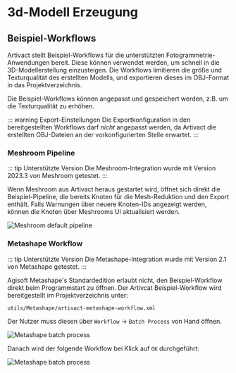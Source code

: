 # 3d-Modell Erzeugung

## Beispiel-Workflows

Artivact stellt Beispiel-Workflows für die unterstützten Fotogrammetrie-Anwendungen bereit.
Diese können verwendet werden, um schnell in die 3D-Modellerstellung einzusteigen.
Die Workflows limitieren die größe und Texturqualität des erstellten Modells, und exportieren dieses im
OBJ-Format in das Projektverzeichnis.

Die Beispiel-Workflows können angepasst und gespeichert werden, z.B. um die Texturqualität zu erhöhen.

::: warning Export-Einstellungen
Die Exportkonfiguration in den bereitgestellten Workflows darf *nicht* angepasst werden, da Artivact die erstellten
OBJ-Dateien an der vorkonfigurierten Stelle erwartet.
:::

### Meshroom Pipeline

::: tip Unterstützte Version
Die Meshroom-Integration wurde mit Version 2023.3 von Meshroom getestet.
:::

Wenn Meshroom aus Artivact heraus gestartet wird, öffnet sich direkt die Beispiel-Pipeline, die bereits Knoten für die
Mesh-Reduktion und den Export enthält.
Falls Warnungen über neuere Knoten-IDs angezeigt werden, können die Knoten über Meshrooms UI aktualisiert werden.

![Meshroom default pipeline](/assets/tutorials/artivact-as-scanner/model-creation-meshroom.png)

### Metashape Workflow

::: tip Unterstützte Version
Die Metashape-Integration wurde mit Version 2.1 von Metashape getestet.
:::

Agisoft Metashape's Standardedition erlaubt nicht, den Beispiel-Workflow direkt beim Programmstart zu öffnen.
Der Artivcat Beispiel-Workflow wird bereitgestellt im Projektverzeichnis unter:

```
utils/Metashape/artivact-metashape-workflow.xml
```

Der Nutzer muss diesen über ``Workflow`` -> ``Batch Process`` von Hand öffnen.

![Metashape batch process](/assets/tutorials/artivact-as-scanner/model-creation-metashape-one.png)

Danach wird der folgende Workflow bei Klick auf ``OK`` durchgeführt:

![Metashape batch process](/assets/tutorials/artivact-as-scanner/model-creation-metashape-two.png)
